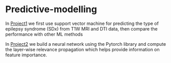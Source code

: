 # Predictive-modelling
In [Project1](https://github.com/Seymour22/Predictive-modelling/edit/main/Predict%20epilepsy%20subtype%20from%20imaging%20data.ipynb) we first use support vector machine for predicting the type of epilepsy syndrome (SDx) from T1W MRI and DTI data, then compare the performance with other ML methods


In [Project2](https://github.com/Seymour22/Predictive-modelling/blob/main/Project%202:%20Compute%20revelance%20for%20neural%20network%20that%20uses%20tabular%20data.ipynb) we build a neural network using the Pytorch library and compute the layer-wise relevance propagation which helps provide information on feature importance.
